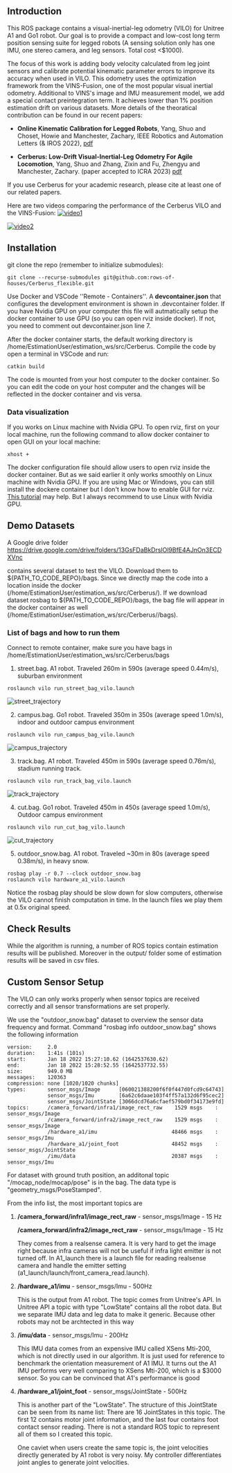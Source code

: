 ## Introduction
This ROS package contains a visual-inertial-leg odometry (VILO) for Unitree A1 and Go1 robot. Our goal is to provide a compact and low-cost long term position sensing suite for legged robots (A sensing solution only has one IMU, one stereo camera, and leg sensors. Total cost <$1000).

The focus of this work is adding body velocity calculated from leg joint sensors and calibrate potential kinematic parameter errors to improve its accuracy when used in VILO. This odometry uses the optimization framework from the VINS-Fusion, one of the most popular visual inertial odometry. Additional to VINS's image and IMU measurement model, we add a special contact preintegration term. It achieves lower than 1\% position estimation drift on various datasets. More details of the theoratical contribution can be found in our recent papers:

* **Online Kinematic Calibration for Legged Robots**, Yang, Shuo and Choset, Howie and Manchester, Zachary, IEEE Robotics and Automation Letters (& IROS 2022), [pdf](https://ieeexplore.ieee.org/abstract/document/9807408)

* **Cerberus: Low-Drift Visual-Inertial-Leg Odometry For Agile Locomotion**, Yang, Shuo and Zhang, Zixin and Fu, Zhengyu and Manchester, Zachary. (paper accepted to ICRA 2023) [pdf](https://arxiv.org/abs/2209.07654)

If you use Cerberus for your academic research, please cite at least one of our related papers.



Here are two videos comparing the performance of the Cerberus VILO and the VINS-Fusion:
[![video1](https://img.youtube.com/vi/jq9ijL9z3RI/0.jpg)](https://www.youtube.com/watch?v=jq9ijL9z3RI)

[![video2](https://img.youtube.com/vi/oNwwQ0l-O4U/0.jpg)](https://www.youtube.com/watch?v=oNwwQ0l-O4U)



## Installation
git clone the repo (remember to initialize submodules):
```shell
git clone --recurse-submodules git@github.com:rows-of-houses/Cerberus_flexible.git
```

Use Docker and VSCode ''Remote - Containers''. A **devcontainer.json** that configures the development environment is shown in .devcontainer folder. If you have Nvidia GPU on your computer this file will autmatically setup the docker container to use GPU (so you can open rviz inside docker). If not, you need to comment out devcontainer.json line 7.

After the docker container starts, the default working directory is /home/EstimationUser/estimation_ws/src/Cerberus. Compile the code by open a terminal in VSCode and run:
```shell
catkin build
```
The code is mounted from your host computer to the docker container. So you can edit the code on your host computer and the changes will be reflected in the docker container and vis versa. 

### Data visualization
If you works on Linux machine with Nvidia GPU. To open rviz, first on your local machine, run the following command to allow docker container to open GUI on your local machine:
```
xhost +
```

The docker configuration file should allow users to open rviz inside the docker container. But as we said earlier it only works smoothly on Linux machine with Nvidia GPU. If you are using Mac or Windows, you can still install the dockere container but I don't know how to enable GUI for rviz. [This tutorial](https://github.com/ShuoYangRobotics/A1-QP-MPC-Controller/blob/main/README.md#setup) may help. But I always recommend to use Linux with Nvidia GPU.


## Demo Datasets
A Google drive folder https://drive.google.com/drive/folders/13GsFDaBkDrslOl9BfE4AJnOn3ECDXVnc

contains several dataset to test the VILO. Download them to \${PATH_TO_CODE_REPO}/bags. Since we directly map the code into a location inside the docker (/home/EstimationUser/estimation_ws/src/Cerberus/). If we download dataset rosbag to 
\${PATH_TO_CODE_REPO}/bags, the bag file will appear in the docker container as well (/home/EstimationUser/estimation_ws/src/Cerberus//bags). 

### List of bags and how to run them
Connect to remote container, make sure you have bags in /home/EstimationUser/estimation_ws/src/Cerberus/bags

1. street.bag. A1 robot. Traveled 260m in 590s (average speed 0.44m/s), suburban environment
```shell
roslaunch vilo run_street_bag_vilo.launch
```
![street_trajectory](docs/images/street_trajectory.jpg)

2. campus.bag. Go1 robot. Traveled 350m in 350s (average speed 1.0m/s), indoor and outdoor campus environment
```shell
roslaunch vilo run_campus_bag_vilo.launch
```
![campus_trajectory](docs/images/campus_trajectory.png)

3. track.bag. A1 robot. Traveled 450m in 590s (average speed 0.76m/s), stadium running track.
```shell
roslaunch vilo run_track_bag_vilo.launch
```
![track_trajectory](docs/images/track_trajectory.png)

4. cut.bag. Go1 robot. Traveled 450m in 450s (average speed 1.0m/s), Outdoor campus environment
```shell
roslaunch vilo run_cut_bag_vilo.launch
```
![cut_trajectory](docs/images/cut_trajectory.png)

5. outdoor_snow.bag. A1 robot. Traveled ~30m in 80s (average speed 0.38m/s), in heavy snow.
```shell
rosbag play -r 0.7 --clock outdoor_snow.bag
roslaunch vilo hardware_a1_vilo.launch
```

Notice the rosbag play should be slow down for slow computers, otherwise the VILO cannot finish computation in time. In the launch files we play them at 0.5x original speed.

## Check Results
While the algorithm is running, a number of ROS topics contain estimation results will be published. Moreover in the output/ folder some of estimation results will be saved in csv files.

## Custom Sensor Setup
The VILO can only works properly when sensor topics are received correctly and all sensor transformations are set properly. 

We use the "outdoor_snow.bag" dataset to overview the sensor data frequency and format. Command "rosbag info outdoor_snow.bag" shows the following information
```
version:     2.0
duration:    1:41s (101s)
start:       Jan 18 2022 15:27:10.62 (1642537630.62)
end:         Jan 18 2022 15:28:52.55 (1642537732.55)
size:        949.0 MB
messages:    120363
compression: none [1020/1020 chunks]
types:       sensor_msgs/Image      [060021388200f6f0f447d0fcd9c64743]
             sensor_msgs/Imu        [6a62c6daae103f4ff57a132d6f95cec2]
             sensor_msgs/JointState [3066dcd76a6cfaef579bd0f34173e9fd]
topics:      /camera_forward/infra1/image_rect_raw    1529 msgs    : sensor_msgs/Image     
             /camera_forward/infra2/image_rect_raw    1529 msgs    : sensor_msgs/Image     
             /hardware_a1/imu                        48466 msgs    : sensor_msgs/Imu       
             /hardware_a1/joint_foot                 48452 msgs    : sensor_msgs/JointState
             /imu/data                               20387 msgs    : sensor_msgs/Imu

```
For dataset with ground truth position, an additonal topic "/mocap_node/mocap/pose" is in the bag. The data type is "geometry_msgs/PoseStamped".

From the info list, the most important topics are 

1. **/camera_forward/infra1/image_rect_raw**   -  sensor_msgs/Image - 15 Hz

   **/camera_forward/infra2/image_rect_raw**   -  sensor_msgs/Image - 15 Hz

   They comes from a realsense camera. It is very hard to get the image right because infra cameras will not be useful if infra light emitter is not turned off. In A1_launch there is a launch file for reading realsense camera and handle the emitter setting (a1_launch/launch/front_camera_read.launch).

2. **/hardware_a1/imu**  -  sensor_msgs/Imu - 500Hz

   This is the output from A1 robot. The topic comes from Unitree's API. In Unitree API a topic with type "LowState" contains all the robot data. But we separate IMU data and leg data to make it generic. Because other robots may not be archtected in this way 

3. **/imu/data**   -  sensor_msgs/Imu - 200Hz

   This IMU data comes from an expensive IMU called XSens Mti-200, which is not directly used in our algorithm. It is just used for reference to benchmark the orientation measurement of A1 IMU. It turns out the A1 IMU performs very well comparing to XSens Mti-200, which is a $3000 sensor. So you can be convinced that A1's performance is good

4. **/hardware_a1/joint_foot**  - sensor_msgs/JointState - 500Hz
 

   This is another part of the "LowState". The structure of this JointState can be seen from its name list: There are 16 JointStates in this topic. The first 12 contains motor joint information, and the last four contains foot contact sensor reading. There is not a standard ROS topic to represent all of them so I created this topic. 

   One caviet when users create the same topic is, the joint velocities directly generated by A1 robot is very noisy. My controller differentiates joint angles to generate joint velocities. 

